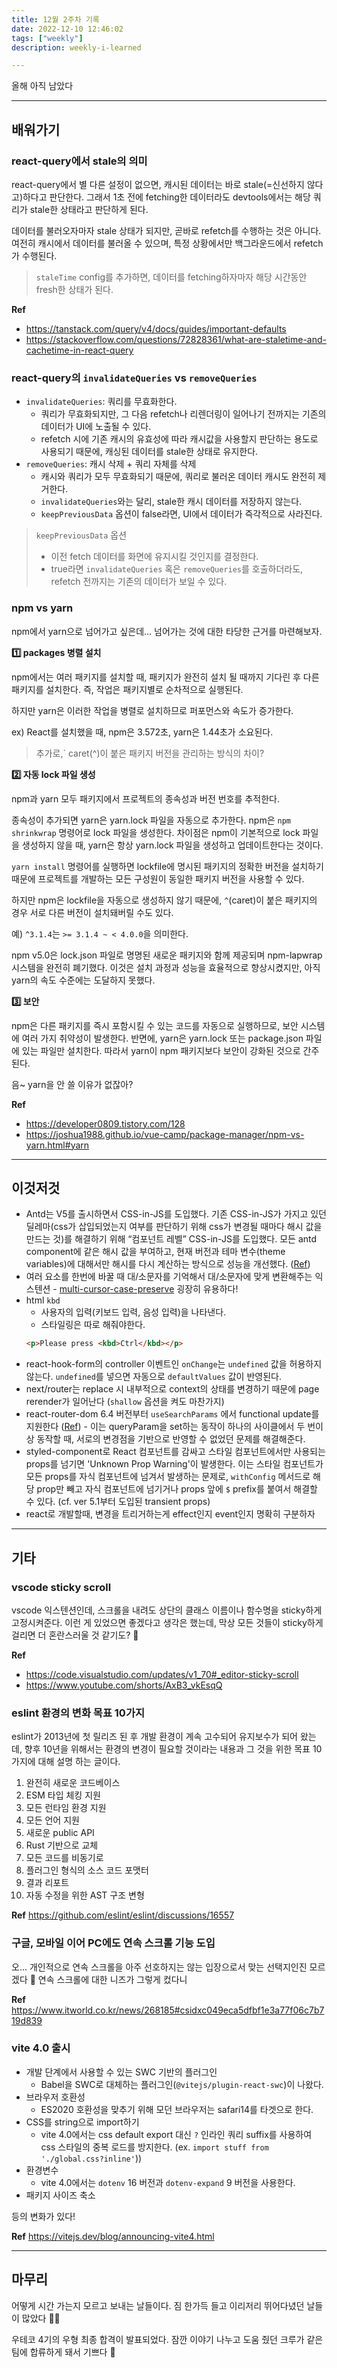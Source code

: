 ```yaml
---
title: 12월 2주차 기록
date: 2022-12-10 12:46:02
tags: ["weekly"]
description: weekly-i-learned

---
```


올해 아직 남았다

<!-- more -->

---

## 배워가기

### react-query에서 stale의 의미

react-query에서 별 다른 설정이 없으면, 캐시된 데이터는 바로 stale(=신선하지 않다고)하다고 판단한다. 그래서 1초 전에 fetching한 데이터라도 devtools에서는 해당 쿼리가 stale한 상태라고 판단하게 된다.

데이터를 불러오자마자 stale 상태가 되지만, 곧바로 refetch를 수행하는 것은 아니다. 여전히 캐시에서 데이터를 불러올 수 있으며, 특정 상황에서만 백그라운드에서 refetch가 수행된다.

> `staleTime` config를 추가하면, 데이터를 fetching하자마자 해당 시간동안 fresh한 상태가 된다.

**Ref**

- <https://tanstack.com/query/v4/docs/guides/important-defaults>
- <https://stackoverflow.com/questions/72828361/what-are-staletime-and-cachetime-in-react-query>

### react-query의 `invalidateQueries` vs `removeQueries`

- `invalidateQueries`: 쿼리를 무효화한다.
  - 쿼리가 무효화되지만, 그 다음 refetch나 리렌더링이 일어나기 전까지는 기존의 데이터가 UI에 노출될 수 있다.
  - refetch 시에 기존 캐시의 유효성에 따라 캐시값을 사용할지 판단하는 용도로 사용되기 때문에, 캐싱된 데이터를 stale한 상태로 유지한다.
- `removeQueries`: 캐시 삭제 + 쿼리 자체를 삭제
  - 캐시와 쿼리가 모두 무효화되기 때문에, 쿼리로 불러온 데이터 캐시도 완전히 제거한다.
  - `invalidateQueries`와는 달리, stale한 캐시 데이터를 저장하지 않는다.
  - `keepPreviousData` 옵션이 false라면, UI에서 데이터가 즉각적으로 사라진다.

> `keepPreviousData` 옵션
>
> - 이전 fetch 데이터를 화면에 유지시킬 것인지를 결정한다.
> - true라면 `invalidateQueries` 혹은 `removeQueries`를 호출하더라도, refetch 전까지는 기존의 데이터가 보일 수 있다.

### npm vs yarn

npm에서 yarn으로 넘어가고 싶은데... 넘어가는 것에 대한 타당한 근거를 마련해보자.

**1️⃣ packages 병렬 설치**

npm에서는 여러 패키지를 설치할 때, 패키지가 완전히 설치 될 때까지 기다린 후 다른 패키지를 설치한다. 즉, 작업은 패키지별로 순차적으로 실행된다.

하지만 yarn은 이러한 작업을 병렬로 설치하므로 퍼포먼스와 속도가 증가한다.

ex) React를 설치했을 때, npm은 3.572초, yarn은 1.44초가 소요된다.

> 추가로,` caret(^)이 붙은 패키지 버전을 관리하는 방식의 차이?

**2️⃣ 자동 lock 파일 생성**

npm과 yarn 모두 패키지에서 프로젝트의 종속성과 버전 번호를 추적한다.

종속성이 추가되면 yarn은 yarn.lock 파일을 자동으로 추가한다.
npm은 `npm shrinkwrap` 명령어로 lock 파일을 생성한다.
차이점은 npm이 기본적으로 lock 파일을 생성하지 않을 때, yarn은 항상 yarn.lock 파일을 생성하고 업데이트한다는 것이다.

`yarn install` 명령어를 실행하면 lockfile에 명시된 패키지의 정확한 버전을 설치하기 때문에 프로젝트를 개발하는 모든 구성원이 동일한 패키지 버전을 사용할 수 있다.

하지만 npm은 lockfile을 자동으로 생성하지 않기 때문에, `^`(caret)이 붙은 패키지의 경우 서로 다른 버전이 설치돼버릴 수도 있다.

예) `^3.1.4`는 `>= 3.1.4 ~ < 4.0.0`을 의미한다.

npm v5.0은 lock.json 파일로 명명된 새로운 패키지와 함께 제공되며 npm-lapwrap 시스템을 완전히 폐기했다. 이것은 설치 과정과 성능을 효율적으로 향상시켰지만, 아직 yarn의 속도 수준에는 도달하지 못했다.

**3️⃣ 보안**

npm은 다른 패키지를 즉시 포함시킬 수 있는 코드를 자동으로 실행하므로, 보안 시스템에 여러 가지 취약성이 발생한다. 반면에, yarn은 yarn.lock 또는 package.json 파일에 있는 파일만 설치한다. 따라서 yarn이 npm 패키지보다 보안이 강화된 것으로 간주된다.

음~ yarn을 안 쓸 이유가 없잖아?

**Ref**

- <https://developer0809.tistory.com/128>
- <https://joshua1988.github.io/vue-camp/package-manager/npm-vs-yarn.html#yarn>

---

## 이것저것

- Antd는 V5를 출시하면서 CSS-in-JS를 도입했다. 기존 CSS-in-JS가 가지고 있던 딜레마(css가 삽입되었는지 여부를 판단하기 위해 css가 변경될 때마다 해시 값을 만드는 것)를 해결하기 위해 “컴포넌트 레벨” CSS-in-JS를 도입했다. 모든 antd component에 같은 해시 값을 부여하고, 현재 버전과 테마 변수(theme variables)에 대해서만 해시를 다시 계산하는 방식으로 성능을 개선했다. ([Ref](https://ant.design/docs/blog/css-in-js))
- 여러 요소를 한번에 바꿀 때 대/소문자를 기억해서 대/소문자에 맞게 변환해주는 익스텐션 - [multi-cursor-case-preserve](https://marketplace.visualstudio.com/items?itemName=Cardinal90.multi-cursor-case-preserve) 굉장히 유용하다!
- html `kbd`
  - 사용자의 입력(키보드 입력, 음성 입력)을 나타낸다.
  - 스타일링은 따로 해줘야한다.
  ```html
  <p>Please press <kbd>Ctrl</kbd></p>
  ```
- react-hook-form의 controller 이벤트인 `onChange`는 `undefined` 값을 허용하지 않는다. `undefined`를 넣으면 자동으로 `defaultValues` 값이 반영된다.
- next/router는 replace 시 내부적으로 context의 상태를 변경하기 때문에 page rerender가 일어난다 (`shallow` 옵션을 켜도 마찬가지)
- react-router-dom 6.4 버전부터 `useSearchParams` 에서 functional update를 지원한다 ([Ref](https://github.com/remix-run/react-router/commit/7b6feec2cf6d242df2751a4aae8992552775bda8)) - 이는 queryParam을 set하는 동작이 하나의 사이클에서 두 번이상 동작할 때, 서로의 변경점을 기반으로 반영할 수 없었던 문제를 해결해준다.
- styled-component로 React 컴포넌트를 감싸고 스타일 컴포넌트에서만 사용되는 props를 넘기면 'Unknown Prop Warning'이 발생한다. 이는 스타일 컴포넌트가 모든 props를 자식 컴포넌트에 넘겨서 발생하는 문제로, `withConfig` 메서드로 해당 prop만 빼고 자식 컴포넌트에 넘기거나 props 앞에 `$` prefix를 붙여서 해결할 수 있다. (cf. ver 5.1부터 도입된 transient props)
- react로 개발할때, 변경을 트리거하는게 effect인지 event인지 명확히 구분하자

---

## 기타

### vscode sticky scroll

vscode 익스텐션인데, 스크롤을 내려도 상단의 클래스 이름이나 함수명을 sticky하게 고정시켜준다. 이런 게 있었으면 좋겠다고 생각은 했는데, 막상 모든 것들이 sticky하게 걸리면 더 혼란스러울 것 같기도? 🤔

**Ref**

- https://code.visualstudio.com/updates/v1_70#_editor-sticky-scroll
- https://www.youtube.com/shorts/AxB3_vkEsqQ

### eslint 환경의 변화 목표 10가지

eslint가 2013년에 첫 릴리즈 된 후 개발 환경이 계속 고수되어 유지보수가 되어 왔는데, 향후 10년을 위해서는 환경의 변경이 필요할 것이라는 내용과 그 것을 위한 목표 10가지에 대해 설명 하는 글이다.

1. 완전히 새로운 코드베이스
2. ESM 타입 체킹 지원
3. 모든 런타임 환경 지원
4. 모든 언어 지원
5. 새로운 public API
6. Rust 기반으로 교체
7. 모든 코드를 비동기로
8. 플러그인 형식의 소스 코드 포맷터
9. 결과 리포트
10. 자동 수정을 위한 AST 구조 변형

**Ref** <https://github.com/eslint/eslint/discussions/16557>

### 구글, 모바일 이어 PC에도 연속 스크롤 기능 도입

오... 개인적으로 연속 스크롤을 아주 선호하지는 않는 입장으로서 맞는 선택지인진 모르겠다 🤔 연속 스크롤에 대한 니즈가 그렇게 컸다니

**Ref** https://www.itworld.co.kr/news/268185#csidxc049eca5dfbf1e3a77f06c7b719d839

### vite 4.0 출시

- 개발 단계에서 사용할 수 있는 SWC 기반의 플러그인
  - Babel을 SWC로 대체하는 플러그인(`@vitejs/plugin-react-swc`)이 나왔다.
- 브라우저 호환성
  - ES2020 호환성을 맞추기 위해 모던 브라우저는 safari14를 타겟으로 한다.
- CSS를 string으로 import하기
  - vite 4.0에서는 css default export 대신 `?` 인라인 쿼리 suffix를 사용하여 css 스타일의 중복 로드를 방지한다. (ex. `import stuff from './global.css?inline'`))
- 환경변수
  - vite 4.0에서는 `dotenv` 16 버전과 `dotenv-expand` 9 버전을 사용한다.
- 패키지 사이즈 축소

등의 변화가 있다!

**Ref** <https://vitejs.dev/blog/announcing-vite4.html>

---

## 마무리

어떻게 시간 가는지 모르고 보내는 날들이다. 짐 한가득 들고 이리저리 뛰어다녔던 날들이 많았다 😵‍💫

우테코 4기의 우형 최종 합격이 발표되었다. 잠깐 이야기 나누고 도움 줬던 크루가 같은 팀에 합류하게 돼서 기쁘다 🤩
